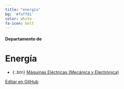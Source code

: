 ```yaml
---
title: "energía"
bg: '#faff81'
color: white
fa-icon: bolt
---
```

#### Departamento de
# Energía

<!---
No poner los links de t.joinchat directamente,
>>>> NO USAR https://www.protectyourlinks.com/ <<<<
En lugar de https://t.me/joinchat/SaraSasasa-sa poner j/SaraSasasa-sa
-->

*  {:.btn} [Máquinas Eléctricas (Mecánica y Electrónica)](j/FEikRYZKovBvY6JO)


<span class="editongithub">
	<a href="{{site.github.repository_url}}/blob/master/{{page.path}}">
		<i class="fas fa-pen"></i> Editar en GitHub
	</a>
</span>
